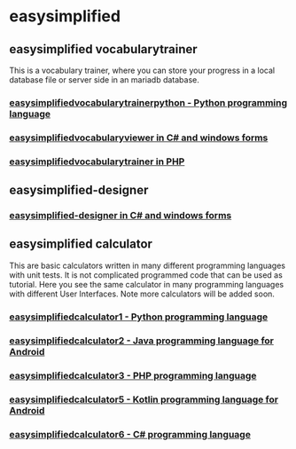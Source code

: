 # easysimplified

## easysimplified vocabularytrainer
This is a vocabulary trainer, where you can store your progress in a local database file or server side in an mariadb database.
### [easysimplifiedvocabularytrainerpython - Python programming language](https://github.com/MakiWolf/easysimplifiedvocabularytrainerpython)
### [easysimplifiedvocabularyviewer in C# and windows forms](https://github.com/MakiWolf/easysimplifiedvocabularyviewer)
### [easysimplifiedvocabularytrainer in PHP](https://github.com/MakiWolf/easysimplifiedvocabularytrainerphp)

## easysimplified-designer
### [easysimplified-designer in C# and windows forms](https://github.com/MakiWolf/easysimplified-designer)

## easysimplified calculator
This are basic calculators written in many different programming languages with unit tests. It is not complicated programmed code that can be used as tutorial. Here you see the same calculator in many programming languages with different User Interfaces. Note more calculators will be added soon.
### [easysimplifiedcalculator1 - Python programming language](https://github.com/MakiWolf/easysimplifiedcalculator1)
### [easysimplifiedcalculator2 - Java programming language for Android](https://gitlab.com/makiwolf/easysimplifiedcalculator2)
### [easysimplifiedcalculator3 - PHP programming language](https://github.com/MakiWolf/easysimplifiedcalculator3)
### [easysimplifiedcalculator5 - Kotlin programming language for Android](https://gitlab.com/makiwolf/easysimplifiedcalculator5)
### [easysimplifiedcalculator6 - C# programming language](https://github.com/MakiWolf/easysimplifiedcalculator_6)
